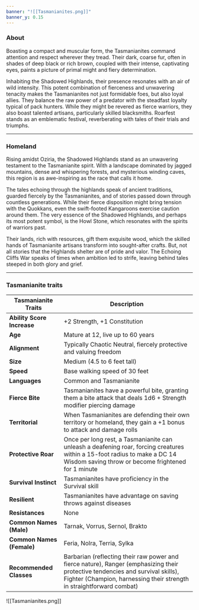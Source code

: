 ```yaml
---
banner: "![[Tasmanianites.png]]"
banner_y: 0.15
---
```

### About

Boasting a compact and muscular form, the Tasmanianites command attention and respect wherever they tread. Their dark, coarse fur, often in shades of deep black or rich brown, coupled with their intense, captivating eyes, paints a picture of primal might and fiery determination.

Inhabiting the Shadowed Highlands, their presence resonates with an air of wild intensity. This potent combination of fierceness and unwavering tenacity makes the Tasmanianites not just formidable foes, but also loyal allies. They balance the raw power of a predator with the steadfast loyalty typical of pack hunters. While they might be revered as fierce warriors, they also boast talented artisans, particularly skilled blacksmiths. Roarfest stands as an emblematic festival, reverberating with tales of their trials and triumphs.

-----
### Homeland

Rising amidst Oziria, the Shadowed Highlands stand as an unwavering testament to the Tasmanianite spirit. With a landscape dominated by jagged mountains, dense and whispering forests, and mysterious winding caves, this region is as awe-inspiring as the race that calls it home.

The tales echoing through the highlands speak of ancient traditions, guarded fiercely by the Tasmanianites, and of stories passed down through countless generations. While their fierce disposition might bring tension with the Quokkans, even the swift-footed Kangaroons exercise caution around them. The very essence of the Shadowed Highlands, and perhaps its most potent symbol, is the Howl Stone, which resonates with the spirits of warriors past.

Their lands, rich with resources, gift them exquisite wood, which the skilled hands of Tasmanianite artisans transform into sought-after crafts. But, not all stories that the Highlands shelter are of pride and valor. The Echoing Cliffs War speaks of times when ambition led to strife, leaving behind tales steeped in both glory and grief.

-----
### Tasmanianite traits

|**Tasmanianite Traits**|**Description**|
|---|---|
|**Ability Score Increase**|+2 Strength, +1 Constitution|
|**Age**|Mature at 12, live up to 60 years|
|**Alignment**|Typically Chaotic Neutral, fiercely protective and valuing freedom|
|**Size**|Medium (4.5 to 6 feet tall)|
|**Speed**|Base walking speed of 30 feet|
|**Languages**|Common and Tasmanianite|
|**Fierce Bite**|Tasmanianites have a powerful bite, granting them a bite attack that deals 1d6 + Strength modifier piercing damage|
|**Territorial**|When Tasmanianites are defending their own territory or homeland, they gain a +1 bonus to attack and damage rolls|
|**Protective Roar**|Once per long rest, a Tasmanianite can unleash a deafening roar, forcing creatures within a 15-foot radius to make a DC 14 Wisdom saving throw or become frightened for 1 minute|
|**Survival Instinct**|Tasmanianites have proficiency in the Survival skill|
|**Resilient**|Tasmanianites have advantage on saving throws against diseases|
|**Resistances**|None|
|**Common Names (Male)**|Tarnak, Vorrus, Sernol, Brakto|
|**Common Names (Female)**|Feria, Nolra, Terria, Sylka|
|**Recommended Classes**|Barbarian (reflecting their raw power and fierce nature), Ranger (emphasizing their protective tendencies and survival skills), Fighter (Champion, harnessing their strength in straightforward combat)|

![[Tasmanianites.png]]